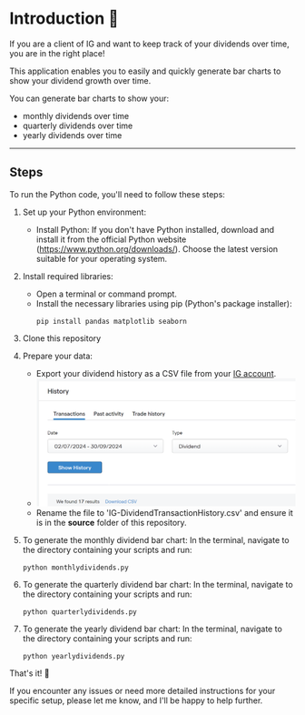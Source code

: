 # Introduction 🚀️

If you are a client of IG and want to keep track of your dividends over time, you are in the right place!

This application enables you to easily and quickly generate bar charts to show your dividend growth over time.

You can generate bar charts to show your:

- monthly dividends over time
- quarterly dividends over time
- yearly dividends over time

---

## Steps

To run the Python code, you'll need to follow these steps:

1. Set up your Python environment:

   - Install Python: If you don't have Python installed, download and install it from the official Python website (https://www.python.org/downloads/). Choose the latest version suitable for your operating system.

2. Install required libraries:

   - Open a terminal or command prompt.
   - Install the necessary libraries using pip (Python's package installer):
     ```
     pip install pandas matplotlib seaborn
     ```

3. Clone this repository
4. Prepare your data:

   - Export your dividend history as a CSV file from your [IG account](https://www.ig.com).
   - ![](assets/20240930_112925_image.png)
   - Rename the file to 'IG-DividendTransactionHistory.csv' and ensure it is in the **source** folder of this repository.

5. To generate the monthly dividend bar chart:
   In the terminal, navigate to the directory containing your scripts and run:

   ```
   python monthlydividends.py
   ```

6. To generate the quarterly dividend bar chart:
   In the terminal, navigate to the directory containing your scripts and run:

   ```
   python quarterlydividends.py
   ```

7. To generate the yearly dividend bar chart:
   In the terminal, navigate to the directory containing your scripts and run:

   ```
   python yearlydividends.py
   ```

That's it! 🎉️

If you encounter any issues or need more detailed instructions for your specific setup, please let me know, and I'll be happy to help further.
